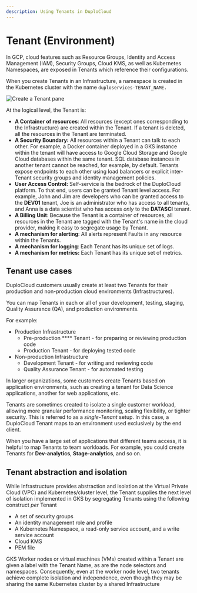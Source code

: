 ```yaml
---
description: Using Tenants in DuploCloud
---
```


# Tenant (Environment)

In GCP, cloud features such as Resource Groups, Identity and Access Management (IAM), Security Groups, Cloud KMS, as well as Kubernetes Namespaces, are exposed in Tenants which reference their configurations.

When you create Tenants in an Infrastructure, a namespace is created in the Kubernetes cluster with the name `duploservices-TENANT_NAME.`

![Create a Tenant pane](<../../.gitbook/assets/image (16) (3).png>)

At the logical level, the Tenant is:

* **A Container of resources**: All resources (except ones corresponding to the Infrastructure) are created within the Tenant. If a tenant is deleted, all the resources in the Tenant are terminated.
* **A Security Boundary:** All resources within a Tenant can talk to each other. For example, a Docker container deployed in a GKS instance within the tenant will have access to Google Cloud Storage and Google Cloud databases within the same tenant. SQL database instances in another tenant cannot be reached, for example, by default. Tenants expose endpoints to each other using load balancers or explicit inter-Tenant security groups and identity management policies.
* **User Access Control:** Self-service is the bedrock of the DuploCloud platform. To that end, users can be granted Tenant level access. For example, John and Jim are developers who can be granted access to the **DEV01** tenant, Joe is an administrator who has access to all tenants, and Anna is a data scientist who has access _only_ to the **DATASCI** tenant.
* **A Billing Unit**: Because the Tenant is a container of resources, all resources in the Tenant are tagged with the Tenant's name in the cloud provider, making it easy to segregate usage by Tenant.
* **A mechanism for alerting**: All alerts represent Faults in any resource within the Tenants.
* **A mechanism for logging**: Each Tenant has its unique set of logs.
* **A mechanism for metrics:** Each Tenant has its unique set of metrics.

## Tenant use cases

DuploCloud customers usually create at least two Tenants for their production and non-production cloud environments (Infrastructures).&#x20;

You can map Tenants in each or all of your development, testing, staging, Quality Assurance (QA), and production environments.&#x20;

For example:

* Production Infrastructure &#x20;
  * Pre-production **** Tenant - for preparing or reviewing production code
  * Production Tenant - for deploying tested code&#x20;
* Non-production Infrastructure
  * Development Tenant - for writing and reviewing code
  * Quality Assurance Tenant - for automated testing

In larger organizations, some customers create Tenants based on application environments, such as creating a tenant for Data Science applications, another for web applications, etc.&#x20;

Tenants are sometimes created to isolate a single customer workload, allowing more granular performance monitoring, scaling flexibility, or tighter security. This is referred to as a _single-Tenant_ setup. In this case, a DuploCloud Tenant maps to an environment used exclusively by the end client. &#x20;

When you have a large set of applications that different teams access, it is helpful to map Tenants to team workloads. For example, you could create Tenants for **Dev-analytics**, **Stage-analytics**, and so on.

## Tenant abstraction and isolation

While Infrastructure provides abstraction and isolation at the Virtual Private Cloud (VPC) and Kubernetes/cluster level, the Tenant supplies the next level of isolation implemented in GKS by segregating Tenants using the following construct _per_ Tenant

* A set of security groups
* An identity management role and profile
* A Kubernetes Namespace, a read-only service account, and a write service account
* Cloud KMS
* PEM file

GKS Worker nodes or virtual machines (VMs) created within a Tenant are given a label with the Tenant Name, as are the node selectors and namespaces. Consequently, even at the worker node level, two tenants achieve complete isolation and independence, even though they may be sharing the same Kubernetes cluster by a shared Infrastructure&#x20;
